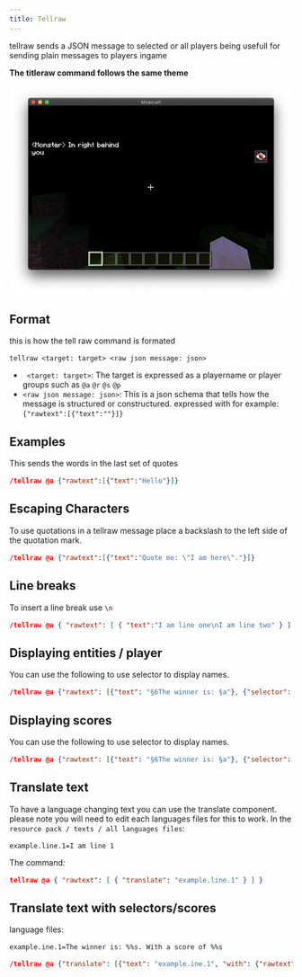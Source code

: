 ```yaml
---
title: Tellraw
---
```


tellraw sends a JSON message to selected or all players being usefull for sending plain messages to players ingame

**The titleraw command follows the same theme**

![](/assets/images/documentation/tellrawshow.png)

## Format

this is how the tell raw command is formated

```
tellraw <target: target> <raw json message: json>
```

-   ` <target: target>`: The target is expressed as a playername or player groups such as `@a` `@r` `@s` `@p`
-   `<raw json message: json>`: This is a json schema that tells how the message is structured or constructured. expressed with for example:
    `{"rawtext":[{"text":""}]}`

## Examples

This sends the words in the last set of quotes

```json
/tellraw @a {"rawtext":[{"text":"Hello"}]}
```

## Escaping Characters

To use quotations in a tellraw message place a backslash to the left side of the quotation mark.

```json
/tellraw @a {"rawtext":[{"text":"Quote me: \"I am here\"."}]}
```

## Line breaks

To insert a line break use `\n`

```json
/tellraw @a { "rawtext": [ { "text":"I am line one\nI am line two" } ] }
```

## Displaying entities / player

You can use the following to use selector to display names.

```json
/tellraw @a {"rawtext": [{"text": "§6The winner is: §a"}, {"selector": "@a[r=5,c=1]"}]}
```

## Displaying scores

You can use the following to use selector to display names.

```json
/tellraw @a {"rawtext": [{"text": "§6The winner is: §a"}, {"selector": "@a[r=5,c=1]"}, {"text": "§6With a score of: "}, {"score":{"name": "@s","objective": "value"}}]}
```

## Translate text

To have a language changing text you can use the translate component. please note you will need to edit each languages files for this to work. In the
`resource pack / texts / all languages files`:

```
example.line.1=I am line 1
```

The command:

```json
tellraw @a { "rawtext": [ { "translate": "example.line.1" } ] }
```

## Translate text with selectors/scores

language files:

```
example.ine.1=The winner is: %%s. With a score of %%s
```

```json
/tellraw @a {"translate": [{"text": "example.ine.1", "with": {"rawtext": [{"selector": "@a[r=5,c=1]"}, {"text": "§6With a score of: "}, {"score":{"name": "@s","objective": "value"}}]}}]}
```
